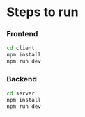 # Steps to run

### Frontend

```Bash
cd client
npm install
npm run dev
```

### Backend

```Bash
cd server
npm install
npm run dev
```
